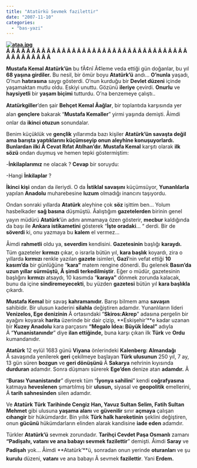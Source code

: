 ```yaml
---
title: "Atatürkü Sevmek fazilettir"
date: "2007-11-10"
categories: 
  - "bas-yazi"
---
```


**[![ataa.jpg](/uploads/2007/11/ataa.jpg)](/uploads/2007/11/ataa.jpg "ataa.jpg")Â Â Â Â Â Â Â Â Â Â Â Â Â Â Â Â Â Â Â Â Â Â Â Â Â Â Â Â Â Â Â Â Â Â Â Â Â Â Â Â Â Â Â Â Â** 

**Mustafa Kemal Atatürk’ün** bu fÃ¢nî Ã¢leme veda ettiği gün doğanlar, bu yıl **68 yaşına girdiler.** Bu nesil, bir ömür boyu **Atatürk’ü** andı… **O’nunla** yaşadı, O’nun **hatırasına** saygı gösterdi. O’nun kurduğu bir **Devlet düzeni** içinde yaşamaktan mutlu oldu. Eskiyi unuttu. Gözünü **ileriye** çevirdi. **Onurlu** ve **haysiyetli** bir **yaşam biçimi** tutturdu. O’na benzemeye çalıştı..

**Atatürkgiller**’den şair **Behçet Kemal Ãağlar**, bir toplantıda karşısında yer alan **gençlere** bakarak “**Mustafa Kemaller**” yirmi yaşında demişti. Åimdi onlar da **ikinci otuzun** sonundalar.

Benim küçüklük ve **gençlik** yıllarımda bazı kişiler **Atatürk’**ün savaşta değil ama **barışta** yaptıklarını **küçümseyip** onun **aleyhine** konuşuyorlardı. Bunlardan ilki Â **Cevat Rıfat Atılhan**’dır**. Mustafa Kemal** karşıtı olarak **ilk sözü** ondan duymuş ve hemen tepki göstermiştim:

\-**İnkilaplarımız** ne olacak ? **Cevap** bir soruydu:

\-Hangi **İnkilaplar** ?

**İkinci kişi** ondan da ileriydi. O da **İstiklal savaşını** küçümsüyor, **Yunanlılarla** yapılan **Anadolu** muharebesine **luzum** olmadığı inancını taşıyordu.

Ondan sonraki yıllarda **Atatürk** aleyhine çok **söz** işittim ben… Yolum hasbelkader **sağ basına** düşmüştü. Ãalıştığım **gazetelerden** birinin genel yayın müdürü **Atatürk**’ün adını anmamaya özen gösterir, **mecbur** kaldığında da başı ile **Ankara istikametini** gösterek “**İşte oradaki**… “ derdi. Bir de **söverdi** ki, onu yazmaya bu **kalem** el vermez…

Åimdi **rahmetli** oldu ya, **severdim** kendisini. **Gazetesinin** başlığı **karaydı.** Tüm gazeteler **kırmızı** çıkar, o israrla bütün yıl, **kara başlık** koyardı, zira o yıllarda **kırmızı** renkle yazılan **gazete** isimleri, **Gazî**’nin vefat ettiği **10 kasım’da** bir günlüğüne “**kara”** matem rengine dönerdi. Bu gelenek **Basın’**da uzun yıllar sürmüştü, Â şimdi t**erkedilmiştir**. Eğer o müdür, gazetesinin başlığını **kırmızı** atsaydı, 10 kasımda “**karaya”** dönmek zorunda kalacak, bunu da içine **sindiremeyecekti**, bu yüzden **gazetesi** bütün yıl **kara başlıkla** çıkardı.

**Mustafa Kemal** bir savaş **kahramanıdır.** Barışı bilmem ama **savaşın** sahibidir. Bir ulusun kaderini **silahla** değiştiren adamdır. Yunanlıların lideri **Venizelos, Ege denizinin** Â ortasındaki “**Skiros:Akrep**” adasına pergelin bir ayağını koyarak **harita** üzerinde bir dair çizip, **Eskişehir’**e kadar uzanan bir **Kuzey Anadolu** kara parçasını **“Megalo İdea: Büyük İdeal”** adıyla Â “**Yunanistanındır**” diye **ilan ettiğinde,** buna karşı çıkan ilk **Türk** ve **Ordu** kumandanıdır.

**Atatürk** 12 eylül 1683 günü **Viyana** önlerindeki **Kalenberg: Almandağı** Â savaşında yenilerek **geri** çekilmeye başlayan **Türk ulusunun** 250 yıl, 7 ay, 13 gün süren **bozgun** ve **geri dönüşünü** Â **Sakarya** nehrinin kıyısında **durduran** adamdır. Sonra düşmanı sürerek **Ege’den** denize atan **adamdır.** Â 

“**Burası Yunanistandır**” diyerek tüm “**İyonya sahilini**” kendi **coğrafyasına** katmaya **heveslenen** şımartılmış bir **ulusun,** siyasal ve **geopolitik** emellerini, Â **tarih sahnesinden** silen adamdır.

Ve **Atatürk** **Türk** **Tarihinde Cengiz Han, Yavuz Sultan Selim, Fatih Sultan Mehmet** gibi ulusuna **yaşama alanı** ve **güvenilir** sınır **açmaya** çalışan **cıhangir** bir hükümdardır. Bin yıllık **Türk halk hareketinin** şeklini değiştiren, onun **gücünü** hükümdarların elinden alarak kandisine **iade eden** adamdır.

Türkler **Atatürk’ü** sevmek zorundadır. **Tarihçi Cevdet Paşa Osmanlı** zamanı **“Padişahı, vatanı ve ana babayı sevmek fazilettir**” demişti. Åimdi **Saray** ve **Padişah** yok… Åimdi **Atatürk’**ü, sonradan onun yerinde **oturanları** ve şu **kurulu** düzeni, **vatanı** ve ana babayı Â sevmek **fazilettir**. Yani **Erdem.**
